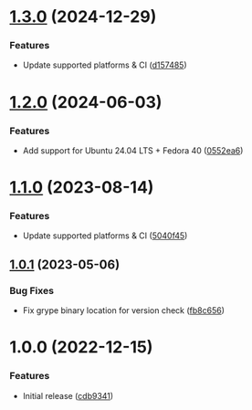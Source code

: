# [1.3.0](https://github.com/de-it-krachten/ansible-role-grype/compare/v1.2.0...v1.3.0) (2024-12-29)


### Features

* Update supported platforms & CI ([d157485](https://github.com/de-it-krachten/ansible-role-grype/commit/d157485eef4c20d9d0ba0b1eee27b3c34751baf0))

# [1.2.0](https://github.com/de-it-krachten/ansible-role-grype/compare/v1.1.0...v1.2.0) (2024-06-03)


### Features

* Add support for Ubuntu 24.04 LTS + Fedora 40 ([0552ea6](https://github.com/de-it-krachten/ansible-role-grype/commit/0552ea6096394653b5d1936ba344ac316a7a6918))

# [1.1.0](https://github.com/de-it-krachten/ansible-role-grype/compare/v1.0.1...v1.1.0) (2023-08-14)


### Features

* Update supported platforms & CI ([5040f45](https://github.com/de-it-krachten/ansible-role-grype/commit/5040f4585c43922e1ab0cd01014280c9a7f770a0))

## [1.0.1](https://github.com/de-it-krachten/ansible-role-grype/compare/v1.0.0...v1.0.1) (2023-05-06)


### Bug Fixes

* Fix grype binary location for version check ([fb8c656](https://github.com/de-it-krachten/ansible-role-grype/commit/fb8c65601d3f4da8905bb2968de38865972f90b1))

# 1.0.0 (2022-12-15)


### Features

* Initial release ([cdb9341](https://github.com/de-it-krachten/ansible-role-grype/commit/cdb934143c2cb3286e75da849fc497c084c7cafd))
